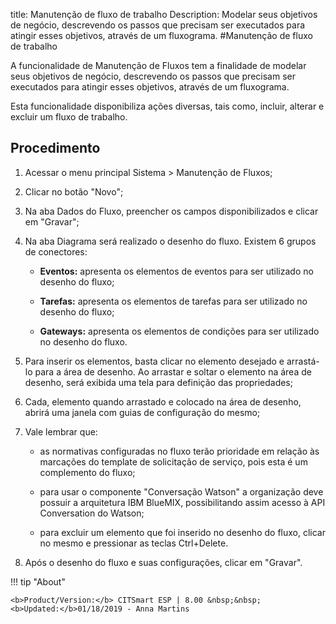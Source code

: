 title: Manutenção de fluxo de trabalho
Description: Modelar seus objetivos de negócio, descrevendo os passos que precisam ser executados para atingir esses objetivos, através de um fluxograma.
#Manutenção de fluxo de trabalho

A funcionalidade de Manutenção de Fluxos tem a finalidade de modelar seus
objetivos de negócio, descrevendo os passos que precisam ser executados para
atingir esses objetivos, através de um fluxograma.

Esta funcionalidade disponibiliza ações diversas, tais como, incluir, alterar e
excluir um fluxo de trabalho.

Procedimento
----------------

1.  Acessar o menu principal Sistema \> Manutenção de Fluxos;

2.  Clicar no botão "Novo";

3.  Na aba Dados do Fluxo, preencher os campos disponibilizados e clicar em
    "Gravar";

4.  Na aba Diagrama será realizado o desenho do fluxo. Existem 6 grupos de
    conectores:

    -   **Eventos:** apresenta os elementos de eventos para ser utilizado no desenho
        do fluxo;

    -   **Tarefas:** apresenta os elementos de tarefas para ser utilizado no desenho
        do fluxo;

    -   **Gateways:** apresenta os elementos de condições para ser utilizado no
        desenho do fluxo.

5.  Para inserir os elementos, basta clicar no elemento desejado e arrastá-lo
    para a área de desenho. Ao arrastar e soltar o elemento na área de desenho,
    será exibida uma tela para definição das propriedades;

6.  Cada, elemento quando arrastado e colocado na área de desenho, abrirá uma
    janela com guias de configuração do mesmo;

7.  Vale lembrar que:

    -   as normativas configuradas no fluxo terão prioridade em relação às marcações
        do template de solicitação de serviço, pois esta é um complemento do fluxo;

    -   para usar o componente "Conversação Watson" a organização deve possuir a arquitetura IBM
        BlueMIX, possibilitando assim acesso à API Conversation do Watson;

    -   para excluir um elemento que foi inserido no desenho do fluxo, clicar no
        mesmo e pressionar as teclas Ctrl+Delete.

8. Após o desenho do fluxo e suas configurações, clicar em "Gravar".


!!! tip "About"

    <b>Product/Version:</b> CITSmart ESP | 8.00 &nbsp;&nbsp;
    <b>Updated:</b>01/18/2019 - Anna Martins

